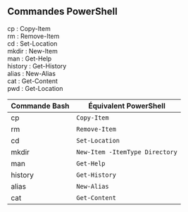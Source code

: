 ## Commandes PowerShell
cp : Copy-Item    
rm  : Remove-Item  
cd  : Set-Location  
mkdir  : New-Item      
man : Get-Help   
history  : Get-History   
alias  : New-Alias  
cat  : Get-Content  
pwd : Get-Location   



| Commande Bash | Équivalent PowerShell              |
|---------------|------------------------------------|
| cp            | `Copy-Item`                        |
| rm            | `Remove-Item`                     |
| cd            | `Set-Location`                    |
| mkdir         | `New-Item -ItemType Directory`     |
| man           | `Get-Help`                        |
| history       | `Get-History`                     |
| alias         | `New-Alias`                       |
| cat           | `Get-Content`                     |
